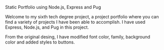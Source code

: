 Static Portfolio using Node.js, Express and Pug


Welcome to my sixth tech degree project, a project portfolio where you can find a variety of projects I have been able to accomplish.
I have used Express, Node.js, and Pug in this project. 

From the original desing, I have modified font color, family, background color and added styles to buttons.
